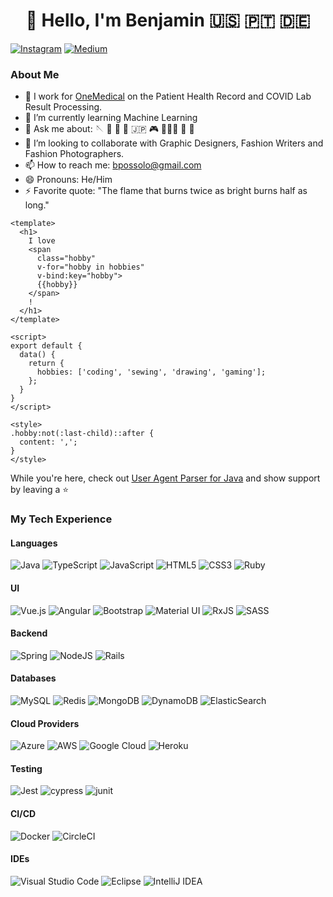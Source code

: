 <h1 align="center">
  👋 Hello, I'm Benjamin 🇺🇸 🇵🇹 🇩🇪
</h1>


[![Instagram](https://img.shields.io/badge/styleguise-%23E4405F.svg?style=for-the-badge&logo=Instagram&logoColor=white)](https://www.instagram.com/styleguise/)
[![Medium](https://img.shields.io/badge/Medium-12100E?style=for-the-badge&logo=medium&logoColor=white)](https://styleguise.medium.com)

### About Me 

- 🔭 I work for [OneMedical](https://onemedical.com) on the Patient Health Record and COVID Lab Result Processing.
- 🌱 I’m currently learning Machine Learning
- 💬 Ask me about: 🪡 🧵 🥼 🎨 🇯🇵 🎮 🏋🏻‍♀️ 🎳 🛵
- 🤔 I’m looking to collaborate with Graphic Designers, Fashion Writers and Fashion Photographers.
- 📫 How to reach me: bpossolo@gmail.com
- 😄 Pronouns: He/Him
- ⚡ Favorite quote: "The flame that burns twice as bright burns half as long."

```vue
<template>
  <h1>
    I love
    <span
      class="hobby"
      v-for="hobby in hobbies"
      v-bind:key="hobby">
      {{hobby}}
    </span>
    !
  </h1>
</template>

<script>
export default {
  data() {
    return {
      hobbies: ['coding', 'sewing', 'drawing', 'gaming'];
    };
  }
}
</script>

<style>
.hobby:not(:last-child)::after {
  content: ',';
}
</style>
```

While you're here, check out [User Agent Parser for Java](https://github.com/ua-parser/uap-java) and show support by leaving a ⭐️

### My Tech Experience

#### Languages

![Java](https://img.shields.io/badge/Java-%23ED8B00.svg?style=for-the-badge&logo=java&logoColor=white)
![TypeScript](https://img.shields.io/badge/TypeScript-%23007ACC.svg?style=for-the-badge&logo=typescript&logoColor=white)
![JavaScript](https://img.shields.io/badge/javascript-%23323330.svg?style=for-the-badge&logo=javascript&logoColor=%23F7DF1E)
![HTML5](https://img.shields.io/badge/html5-%23E34F26.svg?style=for-the-badge&logo=html5&logoColor=white)
![CSS3](https://img.shields.io/badge/css3-%231572B6.svg?style=for-the-badge&logo=css3&logoColor=white)
![Ruby](https://img.shields.io/badge/ruby-%23CC342D.svg?style=for-the-badge&logo=ruby&logoColor=white)

#### UI
![Vue.js](https://img.shields.io/badge/vuejs-%2335495e.svg?style=for-the-badge&logo=vuedotjs&logoColor=%234FC08D)
![Angular](https://img.shields.io/badge/angular-%23DD0031.svg?style=for-the-badge&logo=angular&logoColor=white)
![Bootstrap](https://img.shields.io/badge/bootstrap-%23563D7C.svg?style=for-the-badge&logo=bootstrap&logoColor=white)
![Material UI](https://img.shields.io/badge/materialui-%230081CB.svg?style=for-the-badge&logo=material-ui&logoColor=white)
![RxJS](https://img.shields.io/badge/rxjs-%23B7178C.svg?style=for-the-badge&logo=reactivex&logoColor=white)
![SASS](https://img.shields.io/badge/SASS-hotpink.svg?style=for-the-badge&logo=SASS&logoColor=white)

#### Backend
![Spring](https://img.shields.io/badge/spring-%236DB33F.svg?style=for-the-badge&logo=spring&logoColor=white)
![NodeJS](https://img.shields.io/badge/node.js-%2343853D.svg?style=for-the-badge&logo=node.js&logoColor=white)
![Rails](https://img.shields.io/badge/rails-%23CC0000.svg?style=for-the-badge&logo=ruby-on-rails&logoColor=white)

#### Databases
![MySQL](https://img.shields.io/badge/mysql-%2300f.svg?style=for-the-badge&logo=mysql&logoColor=white)
![Redis](https://img.shields.io/badge/redis-%23DD0031.svg?style=for-the-badge&logo=redis&logoColor=white)
![MongoDB](https://img.shields.io/badge/MongoDB-%234ea94b.svg?style=for-the-badge&logo=mongodb&logoColor=white)
![DynamoDB](https://img.shields.io/badge/DynamoDB-black.svg?style=for-the-badge&logo=amazondynamodb&logoColor=white)
![ElasticSearch](https://img.shields.io/badge/-ElasticSearch-005571?style=for-the-badge&logo=elasticsearch)

#### Cloud Providers
![Azure](https://img.shields.io/badge/azure-%230072C6.svg?style=for-the-badge&logo=azure-devops&logoColor=white)
![AWS](https://img.shields.io/badge/AWS-%23FF9900.svg?style=for-the-badge&logo=amazon-aws&logoColor=white)
![Google Cloud](https://img.shields.io/badge/GoogleCloud-%234285F4.svg?style=for-the-badge&logo=google-cloud&logoColor=white)
![Heroku](https://img.shields.io/badge/heroku-%23430098.svg?style=for-the-badge&logo=heroku&logoColor=white)

#### Testing
![Jest](https://img.shields.io/badge/jest-%23C21325?style=for-the-badge&logo=jest&logoColor=white)
![cypress](https://img.shields.io/badge/cypress-%23E5E5E5?style=for-the-badge&logo=cypress&logoColor=058a5e)
![junit](https://img.shields.io/badge/junit-%231b7849?style=for-the-badge&logo=junit5&logoColor=white)

#### CI/CD
![Docker](https://img.shields.io/badge/docker-%230db7ed.svg?style=for-the-badge&logo=docker&logoColor=white)
![CircleCI](https://img.shields.io/badge/CIRCLECI-%23161616.svg?style=for-the-badge&logo=circleci&logoColor=white)

#### IDEs
![Visual Studio Code](https://img.shields.io/badge/VisualStudioCode-0078d7.svg?style=for-the-badge&logo=visual-studio-code&logoColor=white)
![Eclipse](https://img.shields.io/badge/Eclipse-FE7A16.svg?style=for-the-badge&logo=Eclipse&logoColor=white)
![IntelliJ IDEA](https://img.shields.io/badge/IntelliJIDEA-000000.svg?style=for-the-badge&logo=intellij-idea&logoColor=white)

